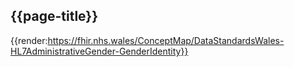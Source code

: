 <div class="warning"><span class="ImplementWarn"></span></div>

## {{page-title}}

{{render:https://fhir.nhs.wales/ConceptMap/DataStandardsWales-HL7AdministrativeGender-GenderIdentity}}